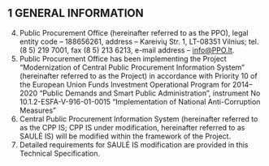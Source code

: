 ## 1	GENERAL INFORMATION

4. Public Procurement Office (hereinafter referred to as the PPO), legal entity code – 188656261, address – Kareivių Str. 1, LT-08351 Vilnius; tel. (8 5) 219 7001, fax (8 5) 213 6213, e-mail address – info@PPO.lt.
5. Public Procurement Office has been implementing the Project “Modernization of Central Public Procurement Information System” (hereinafter referred to as the Project) in accordance with Priority 10 of the European Union Funds Investment Operational Program for 2014–2020 “Public Demands and Smart Public Administration”, instrument No 10.1.2-ESFA-V-916-01-0015  “Implementation of National Anti-Corruption Measures”
6. Central Public Procurement Information System (hereinafter referred to as the CPP IS; CPP IS under modification, hereinafter referred to as SAULĖ IS) will be modified within the framework of the Project. 
7. Detailed requirements for SAULĖ IS modification are provided in this Technical Specification. 

